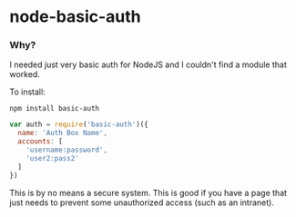 # node-basic-auth

### Why?

I needed just very basic auth for NodeJS and I couldn't find a module that worked.

To install:

```
npm install basic-auth
```

```javascript
var auth = require('basic-auth')({
  name: 'Auth Box Name',
  accounts: [
    'username:password',
    'user2:pass2'
  ]
})
```

This is by no means a secure system. This is good if you have a page that just needs to prevent some unauthorized access (such as an intranet).